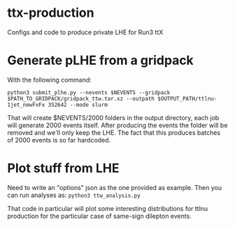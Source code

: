 # ttx-production
Configs and code to produce private LHE for Run3 ttX

# Generate pLHE from a gridpack
With the following command:

```python3 submit_plhe.py --nevents $NEVENTS --gridpack  $PATH_TO_GRIDPACK/gridpack_ttw.tar.xz --outpath $OUTPUT_PATH/ttlnu-1jet_newFxFx 352642 --mode slurm ```

That will create $NEVENTS/2000 folders in the output directory, each job will generate 2000 events itself. After producing the events the folder will be removed and we'll only keep the LHE. The fact that this produces batches of 2000 events is so far hardcoded.

# Plot stuff from LHE
Need to write an "options" json as the one provided as example. Then you can run analyses as:
```python3 ttw_analysis.py```

That code in particular will plot some interesting distributions for ttlnu production for the particular case of same-sign dilepton events. 
